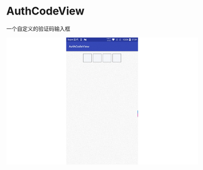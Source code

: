 # AuthCodeView
一个自定义的验证码输入框


 ![image](https://github.com/Sundae97/AuthCodeView/blob/master/screen.gif)

